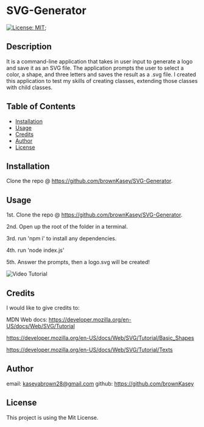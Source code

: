 # SVG-Generator
[![License: MIT](https://img.shields.io/badge/License-MIT-yellow.svg)](https://opensource.org/licenses/MIT);

## Description

It is a command-line application that takes in user input to generate a logo and save it as an SVG file. The application prompts the user to select a color, a shape, and three letters and saves the result as a .svg file. I created this application to test my skills of creating classes, extending those classes with child classes.

## Table of Contents

- [Installation](#installation)
- [Usage](#usage)
- [Credits](#credits)
- [Author](#author)
- [License](#license)

## Installation

Clone the repo @ https://github.com/brownKasey/SVG-Generator.

## Usage

1st. Clone the repo @ https://github.com/brownKasey/SVG-Generator.

2nd. Open up the root of the folder in a terminal.
 
3rd. run 'npm i' to install any dependencies. 

4th. run 'node index.js' 

5th. Answer the prompts, then a logo.svg will be created!

![Video Tutorial](https://drive.google.com/file/d/10nr5AKNJBzOOihTckAhY--281maHtjl8/view?usp=sharing)

## Credits

I would like to give credits to: 

MDN Web docs:
https://developer.mozilla.org/en-US/docs/Web/SVG/Tutorial

https://developer.mozilla.org/en-US/docs/Web/SVG/Tutorial/Basic_Shapes

https://developer.mozilla.org/en-US/docs/Web/SVG/Tutorial/Texts


## Author
email: kaseyabrown28@gmail.com
github: https://github.com/brownKasey

## License

This project is using the Mit License. 

